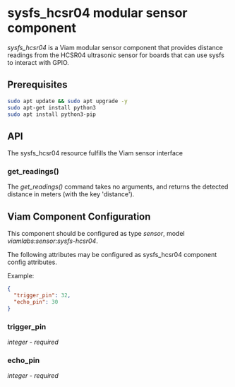 # sysfs_hcsr04 modular sensor component

*sysfs_hcsr04* is a Viam modular sensor component that provides distance readings from the HCSR04 ultrasonic sensor for boards that can use sysfs to interact with GPIO.

## Prerequisites

``` bash
sudo apt update && sudo apt upgrade -y
sudo apt-get install python3
sudo apt install python3-pip
```

## API

The sysfs_hcsr04 resource fulfills the Viam sensor interface

### get_readings()

The *get_readings()* command takes no arguments, and returns the detected distance in meters (with the key 'distance').

## Viam Component Configuration

This component should be configured as type *sensor*, model *viamlabs:sensor:sysfs-hcsr04*.

The following attributes may be configured as sysfs_hcsr04 component config attributes.

Example:

``` json
{
  "trigger_pin": 32,
  "echo_pin": 30
}
```

### trigger_pin

*integer - required*

### echo_pin

*integer - required*

